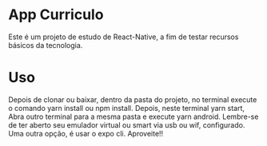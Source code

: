 # App Curriculo
Este é um projeto de estudo de React-Native, a fim de testar recursos básicos da tecnologia.

# Uso
Depois de clonar ou baixar, dentro da pasta do projeto, no terminal execute o comando yarn install ou npm install. Depois, neste terminal yarn start, Abra outro terminal para a mesma pasta e execute yarn android. Lembre-se de ter aberto seu emulador virtual ou smart via usb ou wif, configurado.
Uma outra opção, é usar o expo cli. Aproveite!! 